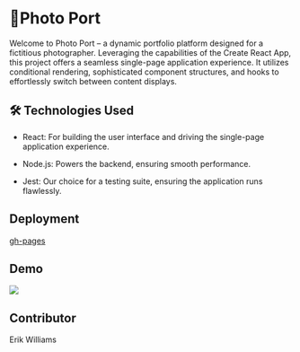 # 📸Photo Port

Welcome to Photo Port – a dynamic portfolio platform designed for a fictitious photographer. Leveraging the capabilities of the Create React App, this project offers a seamless single-page application experience. It utilizes conditional rendering, sophisticated component structures, and hooks to effortlessly switch between content displays.

## 🛠️ Technologies Used

- React: For building the user interface and driving the single-page application experience.

- Node.js: Powers the backend, ensuring smooth performance.

- Jest: Our choice for a testing suite, ensuring the application runs flawlessly.

## Deployment

[gh-pages](https://epw80.github.io/photo-port-static/)

## Demo

![](./public/demo.gif)

## Contributor

Erik Williams
